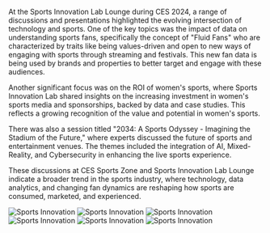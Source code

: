 At the Sports Innovation Lab Lounge during CES 2024, a range of discussions and presentations highlighted the evolving intersection of technology and sports. One of the key topics was the impact of data on understanding sports fans, specifically the concept of "Fluid Fans" who are characterized by traits like being values-driven and open to new ways of engaging with sports through streaming and festivals. This new fan data is being used by brands and properties to better target and engage with these audiences.

Another significant focus was on the ROI of women's sports, where Sports Innovation Lab shared insights on the increasing investment in women's sports media and sponsorships, backed by data and case studies. This reflects a growing recognition of the value and potential in women's sports.

There was also a session titled "2034: A Sports Odyssey - Imagining the Stadium of the Future," where experts discussed the future of sports and entertainment venues. The themes included the integration of AI, Mixed-Reality, and Cybersecurity in enhancing the live sports experience.

These discussions at CES Sports Zone and Sports Innovation Lab Lounge indicate a broader trend in the sports industry, where technology, data analytics, and changing fan dynamics are reshaping how sports are consumed, marketed, and experienced.

![Sports Innovation](rashadwest.github.io/_posts/20240110_160544.jpg?raw=true)
![Sports Innovation](rashadwest.github.io/_posts/20240111_120909.jpg?raw=true)
![Sports Innovation](https://github.com/rashadwest/rashadwest.github.io/new/master/_posts/IMG_20240110_121032_021.jpg?raw=true)
![Sports Innovation](https://github.com/rashadwest/rashadwest.github.io/new/master/_posts/IMG_20240110_121032_102.jpg)
![Sports Innovation](https://github.com/rashadwest/rashadwest.github.io/new/master/_posts/IMG_20240110_121058_948.jpg)
![Sports Innovation](https://github.com/rashadwest/rashadwest.github.io/new/master/_posts/IMG_20240110_121058_992.jpg)
